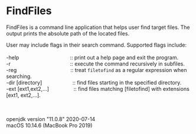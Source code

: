 # FindFiles
FindFiles is a command line application that helps user find target files. The output prints the absolute path of the located files.

User may include flags in their search command. Supported flags include:
<br/>
<br/>
-help &nbsp; &nbsp; &nbsp; &nbsp; &nbsp; &nbsp; &nbsp; &nbsp; &nbsp; &nbsp; &nbsp; &nbsp; &nbsp; &nbsp; &nbsp; &nbsp; &nbsp; :: print out a help page and exit the program. <br/>
-r &nbsp; &nbsp; &nbsp; &nbsp; &nbsp;&nbsp; &nbsp; &nbsp; &nbsp; &nbsp; &nbsp; &nbsp; &nbsp; &nbsp; &nbsp; &nbsp; &nbsp; &nbsp; &nbsp; &nbsp;&nbsp; :: execute the command recursively in subfiles. <br/>
-reg &nbsp; &nbsp; &nbsp; &nbsp; &nbsp; &nbsp; &nbsp; &nbsp; &nbsp; &nbsp; &nbsp; &nbsp; &nbsp; &nbsp; &nbsp; &nbsp; &nbsp; &nbsp; :: treat `filetofind` as a regular expression when searching. <br/>
-dir [directory]  &nbsp; &nbsp; &nbsp; &nbsp; &nbsp; &nbsp; &nbsp; &nbsp; &nbsp; &nbsp;  :: find files starting in the specified directory. <br/>
-ext [ext1,ext2,...]   &nbsp; &nbsp; &nbsp; &nbsp; &nbsp; &nbsp; &nbsp; &nbsp; :: find files matching [filetofind] with extensions [ext1, ext2,...]. <br/>

<br/>
<br/>
openjdk version "11.0.8" 2020-07-14 <br/>
macOS 10.14.6 (MacBook Pro 2019)

